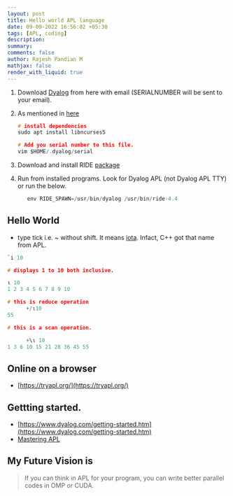 ```yaml
---
layout: post
title: Hello world APL language
date: 09-09-2022 16:56:02 +05:30
tags: [APL, coding]
description:
summary:
comments: false
author: Rajesh Pandian M
mathjax: false
render_with_liquid: true
---
```


1. Download [Dyalog](https://www.dyalog.com/download-zone.htm) from here with email (SERIALNUMBER will be sent to your email).
2. As mentioned in [here](https://help.dyalog.com/latest/Content/UNIX_IUG/Dyalog%20Serial%20Number.htm)

      ```c
      # install dependencies
      sudo apt install libncurses5

      # Add you serial number to this file.
      vim $HOME/.dyalog/serial

      ```
3. Download and install RIDE [package](https://github.com/Dyalog/ride/releases) 
4. Run from installed programs. Look for Dyalog APL (not Dyalog APL TTY)  or run the below.

      ```c
         env RIDE_SPAWN=/usr/bin/dyalog /usr/bin/ride-4.4
      ```

## Hello World

- type tick i.e. ~ without shift. It means [iota](https://en.cppreference.com/w/cpp/algorithm/iota). Infact, C++ got that name from APL.

```c
`i 10

# displays 1 to 10 both inclusive.

⍳ 10
1 2 3 4 5 6 7 8 9 10

# this is reduce operation
      +/⍳10
55

# this is a scan operation.

      +\⍳ 10
1 3 6 10 15 21 28 36 45 55

``` 

## Online on a browser

- [https://tryapl.org/](https://tryapl.org/)


## Gettting started.

- [https://www.dyalog.com/getting-started.htm](https://www.dyalog.com/getting-started.htm)
- [Mastering APL](https://www.dyalog.com/uploads/documents/MasteringDyalogAPL.pdf)


## My Future Vision is

> If you can think in APL for your program, you can write better parallel codes in OMP or CUDA.

